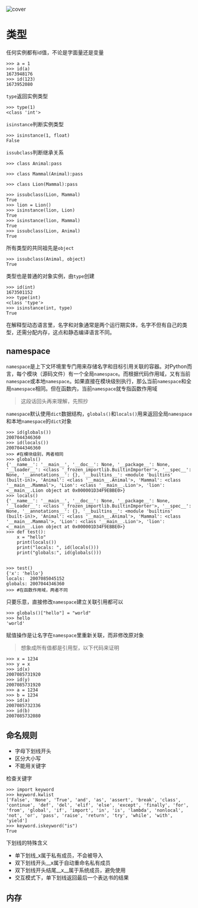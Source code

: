 ![cover](https://img11.360buyimg.com/n1/jfs/t18112/283/105345917/276856/cfc529d5/5a5cd735Naa769cef.jpg)

# 类型

任何实例都有id值，不论是字面量还是变量
```
>>> a = 1
>>> id(a)
1673948176
>>> id(123)
1673952080
```

`type`返回实例类型
```
>>> type(1)
<class 'int'>
```

`isinstance`判断实例类型
```
>>> isinstance(1, float)
False
```

`issubclass`判断继承关系
```
>>> class Animal:pass

>>> class Mammal(Animal):pass

>>> class Lion(Mammal):pass

>>> issubclass(Lion, Mammal)
True
>>> lion = Lion()
>>> isinstance(lion, Lion)
True
>>> isinstance(lion, Mammal)
True
>>> issubclass(Lion, Animal)
True
```

所有类型的共同祖先是`object`
```
>>> issubclass(Animal, object)
True
```

类型也是普通的对象实例，由`type`创建
```
>>> id(int)
1673501152
>>> type(int)
<class 'type'>
>>> isinstance(int, type)
True
```

在解释型动态语言里，名字和对象通常是两个运行期实体，名字不但有自己的类型，还需分配内存，这点和静态编译语言不同。

## namespace

`namespace`是上下文环境里专门用来存储名字和目标引用关联的容器。对Python而言，每个模块（源码文件）有一个全局`namespace`。而根据代码作用域，又有当前`namespace`或本地`namespace`。如果直接在模块级别执行，那么当前`namespace`和全局`namespace`相同。但在函数内，当前`namespace`就专指函数作用域

>这段话回头再来理解，先照抄

`namespace`默认使用`dict`数据结构，`globals()`和`locals()`用来返回全局`namespace`和本地`namespace`的`dict`对象
```
>>> id(globals())
2007044346360
>>> id(locals())
2007044346360
>>> #在模块级别，两者相同
>>> globals()
{'__name__': '__main__', '__doc__': None, '__package__': None, '__loader__': <class '_frozen_importlib.BuiltinImporter'>, '__spec__': None, '__annotations__': {}, '__builtins__': <module 'builtins' (built-in)>, 'Animal': <class '__main__.Animal'>, 'Mammal': <class '__main__.Mammal'>, 'Lion': <class '__main__.Lion'>, 'lion': <__main__.Lion object at 0x000001D34F9EBBE0>}
>>> locals()
{'__name__': '__main__', '__doc__': None, '__package__': None, '__loader__': <class '_frozen_importlib.BuiltinImporter'>, '__spec__': None, '__annotations__': {}, '__builtins__': <module 'builtins' (built-in)>, 'Animal': <class '__main__.Animal'>, 'Mammal': <class '__main__.Mammal'>, 'Lion': <class '__main__.Lion'>, 'lion': <__main__.Lion object at 0x000001D34F9EBBE0>}
>>> def test():
	x = "hello"
	print(locals())
	print("locals: ", id(locals()))
	print("globals:", id(globals()))

	
>>> test()
{'x': 'hello'}
locals:  2007085045152
globals: 2007044346360
>>> #在函数作用域，两者不同
```

只要乐意，直接修改`namespace`建立关联引用都可以
```
>>> globals()["hello"] = "world"
>>> hello
'world'
```

赋值操作是让名字在`namespace`里重新关联，而非修改原对象  
>想象成所有值都是引用型，以下代码来证明
```
>>> x = 1234
>>> y = x
>>> id(x)
2007085731920
>>> id(y)
2007085731920
>>> a = 1234
>>> b = 1234
>>> id(a)
2007085732336
>>> id(b)
2007085732080
```

## 命名规则

* 字母下划线开头
* 区分大小写
* 不能用关键字

检查关键字
```
>>> import keyword
>>> keyword.kwlist
['False', 'None', 'True', 'and', 'as', 'assert', 'break', 'class', 'continue', 'def', 'del', 'elif', 'else', 'except', 'finally', 'for', 'from', 'global', 'if', 'import', 'in', 'is', 'lambda', 'nonlocal', 'not', 'or', 'pass', 'raise', 'return', 'try', 'while', 'with', 'yield']
>>> keyword.iskeyword("is")
True
```

下划线的特殊含义

* 单下划线_x属于私有成员，不会被导入
* 双下划线开头__x属于自动重命名私有成员
* 双下划线开头结尾__x__属于系统成员，避免使用
* 交互模式下，单下划线返回最后一个表达书的结果

## 内存
